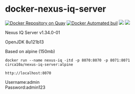 # docker-nexus-iq-server

[![Docker Repository on Quay](https://quay.io/repository/circa10a/docker-nexus-iq-server/status "Docker Repository on Quay")](https://quay.io/repository/circa10a/docker-nexus-iq-server)
[![Docker Automated buil](https://img.shields.io/docker/automated/jrottenberg/ffmpeg.svg)]()
[![](https://images.microbadger.com/badges/image/circa10a/nexus-iq-server:alpine.svg)](https://microbadger.com/images/circa10a/nexus-iq-server:alpine "Get your own image badge on microbadger.com")
[![](https://images.microbadger.com/badges/version/circa10a/nexus-iq-server:alpine.svg)](https://microbadger.com/images/circa10a/nexus-iq-server:alpine "Get your own version badge on microbadger.com")

Nexus IQ Server v1.34.0-01

OpenJDK 8u121b13

Based on alpine (150mb)

`docker run --name nexus-iq -itd -p 8070:8070 -p 8071:8071 circa10a/nexus-iq-server:alpine`

`http://localhost:8070`

Username:admin  
Password:admin123
